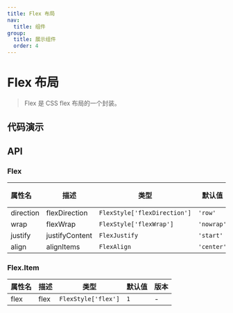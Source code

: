 ```yaml
---
title: Flex 布局
nav:
  title: 组件
group:
  title: 展示组件
  order: 4
---
```


# Flex 布局

> Flex 是 CSS flex 布局的一个封装。

## 代码演示

<code src="./__fixtures__/basic.tsx"></code>

## API

### Flex

| 属性名    | 描述           | 类型                         | 默认值     | 版本 |
| :-------- | -------------- | ---------------------------- | ---------- | ---- |
| direction | flexDirection  | `FlexStyle['flexDirection']` | `'row'`    | -    |
| wrap      | flexWrap       | `FlexStyle['flexWrap']`      | `'nowrap'` | -    |
| justify   | justifyContent | `FlexJustify`                | `'start'`  | -    |
| align     | alignItems     | `FlexAlign`                  | `'center'` | -    |

### Flex.Item

| 属性名 | 描述 | 类型                | 默认值 | 版本 |
| :----- | ---- | ------------------- | ------ | ---- |
| flex   | flex | `FlexStyle['flex']` | `1`    | -    |
